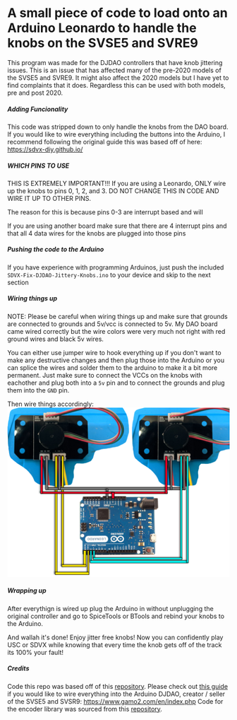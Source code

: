 # A small piece of code to load onto an Arduino Leonardo to handle the knobs on the SVSE5 and SVRE9

This program was made for the DJDAO controllers that have knob jittering issues. This is an issue that has affected many of the pre-2020 models of the SVSE5 and SVRE9. It might also affect the 2020 models but I have yet to find complaints that it does. Regardless this can be used with both models, pre and post 2020. 

##### Adding Funcionality
This code was stripped down to only handle the knobs from the DAO board. If you would like to wire everything including the buttons into the Arduino, I recommend following the original guide this was based off of here: https://sdvx-diy.github.io/

##### WHICH PINS TO USE
THIS IS EXTREMELY IMPORTANT!!! If you are using a Leonardo, ONLY wire up the knobs to pins 0, 1, 2, and 3. DO NOT CHANGE THIS IN CODE AND WIRE IT UP TO OTHER PINS.

The reason for this is because pins 0-3 are interrupt based and will 

If you are using another board make sure that there are 4 interrupt pins and that all 4 data wires for the knobs are plugged into those pins

##### Pushing the code to the Arduino
If you have experience with programming Arduinos, just push the included `SDVX-Fix-DJDAO-Jittery-Knobs.ino` to your device and skip to the next section



##### Wiring things up
NOTE: Please be careful when wiring things up and make sure that grounds are connected to grounds and 5v/vcc is connected to 5v. My DAO board came wired correctly but the wire colors were very much not right with red ground wires and black 5v wires.

You can either use jumper wire to hook everything up if you don't want to make any destructive changes and then plug those into the Arduino or you can splice the wires and solder them to the arduino to make it a bit more permanent. Just make sure to connect the VCCs on the knobs with eachother and plug both into a `5v` pin and to connect the grounds and plug them into the `GND` pin.

Then wire things accordingly:
![image](https://github.com/SilentMystification/SDVX-Fix-DJDAO-Jittery-Knobs/blob/main/Wiring%20Diagram.png)


##### Wrapping up
After everythign is wired up plug the Arduino in without unplugging the original controller and go to SpiceTools or BTools and rebind your knobs to the Arduino.

And wallah it's done! Enjoy jitter free knobs! Now you can confidently play USC or SDVX while knowing that every time the knob gets off of the track its 100% your fault!

##### Credits
Code this repo was based off of this [repository](https://github.com/Reyn-Mukai/SDVX-DIY/tree/Standard).
Please check out [this guide](https://sdvx-diy.github.io/) if you would like to wire everything into the Arduino
DJDAO, creator / seller of the SVSE5 and SVSR9: https://www.gamo2.com/en/index.php
Code for the encoder library was sourced from this [repository](https://github.com/PaulStoffregen/Encoder).

